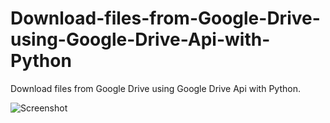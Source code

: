 # Download-files-from-Google-Drive-using-Google-Drive-Api-with-Python
Download files from Google Drive using Google Drive Api with Python.

![Screenshot ](https://github.com/user-attachments/assets/2048f944-7318-450f-8d6c-e7a0ccdc7fed)

